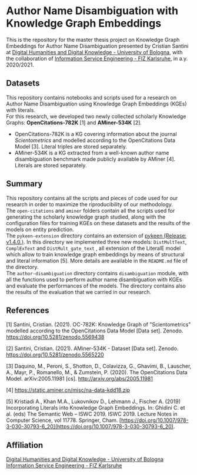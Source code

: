 # Author Name Disambiguation with Knowledge Graph Embeddings

This is the repository for the master thesis project on Knowledge Graph Embeddings for Author Name Disambiguation presented by Cristian Santini at [Digital Humanities and Digital Knowledge - University of Bologna](https://corsi.unibo.it/2cycle/DigitalHumanitiesKnowledge), with the collaboration of [Information Service Engineering - FIZ Karlsruhe](https://www.fiz-karlsruhe.de/en/forschung/information-service-engineering), in a.y. 2020/2021.

## Datasets

This repository contains notebooks and scripts used for a research on Author Name Disambiguation using Knowledge Graph Embeddings (KGEs) with literals.<br/>
For this research, we developed two newly collected scholarly Knowledge Graphs: **OpenCitations-782K** [1] and **AMiner-534K** [2].
- OpenCitations-782K is a KG covering information about the journal *Scientometrics* and modelled according to the OpenCitations Data Model [3]. Literal triples are stored separately.
- AMiner-534K is a KG extracted from a well-known author name disambiguation benchmark made publicly available by AMiner [4]. Literals are stored separately.

## Summary

This repository contains all the scripts and pieces of code used for our research in order to maximize the riproducibility of our methodology. <br/>
The `open-citations` and `aminer` folders contain all the scripts used for generating the scholarly knowledge graph studied, along with the configuration files for training KGEs on these datasets and the results of the models on entity prediction.<br/>
The `pykeen-extension` directory contains an extension of [pykeen (Release: v1.4.0.)](https://github.com/pykeen/pykeen/releases/tag/v1.4.0). In this directory we implemented three new models: `DistMultText`, `ComplExText` and `DistMult_gate_text` , all extension of the LiteralE model which allow to train knowledge graph embeddings by means of structural and literal information [5]. More details are available in the `README.md` file of the directory.<br/>
The `author-disambiguation` directory contains `disambiguation` module, with all the functions used to perform author name disambiguation with KGEs and evaluate the performances of the models. The directory contains also the results of the evaluation that we carried in our research.

## References

[1] Santini, Cristian. (2021). OC-782K: Knowledge Graph of "Scientometrics" modelled according to the OpenCitations Data Model [Data set]. Zenodo. https://doi.org/10.5281/zenodo.5569438

[2] Santini, Cristian. (2021). AMiner-534K - Dataset [Data set]. Zenodo. https://doi.org/10.5281/zenodo.5565220

[3] Daquino, M., Peroni, S., Shotton, D., Colavizza, G., Ghavimi, B., Lauscher, A., Mayr, P., Romanello, M., & Zumstein, P. (2020). The OpenCitations Data Model. arXiv:2005.11981 [cs]. http://arxiv.org/abs/2005.11981

[4] https://static.aminer.cn/misc/na-data-kdd18.zip

[5] Kristiadi A., Khan M.A., Lukovnikov D., Lehmann J., Fischer A. (2019) Incorporating Literals into Knowledge Graph Embeddings. In: Ghidini C. et al. (eds) The Semantic Web – ISWC 2019. ISWC 2019. Lecture Notes in Computer Science, vol 11778. Springer, Cham. [https://doi.org/10.1007/978-3-030-30793-6_20](https://doi.org/10.1007/978-3-030-30793-6_20).

## Affiliation 

[Digital Humanities and Digital Knowledge - University of Bologna](https://corsi.unibo.it/2cycle/DigitalHumanitiesKnowledge)<br/>
[Information Service Engineering - FIZ Karlsruhe](https://www.fiz-karlsruhe.de/en/forschung/information-service-engineering)

